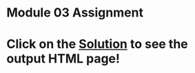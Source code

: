 

# Module 03 Assignment

# Click on the [Solution](https://gaichuiliugonmei.github.io/COURSERA_HTML_CSS_JS/module3_solution/index.html) to see the output HTML page!
